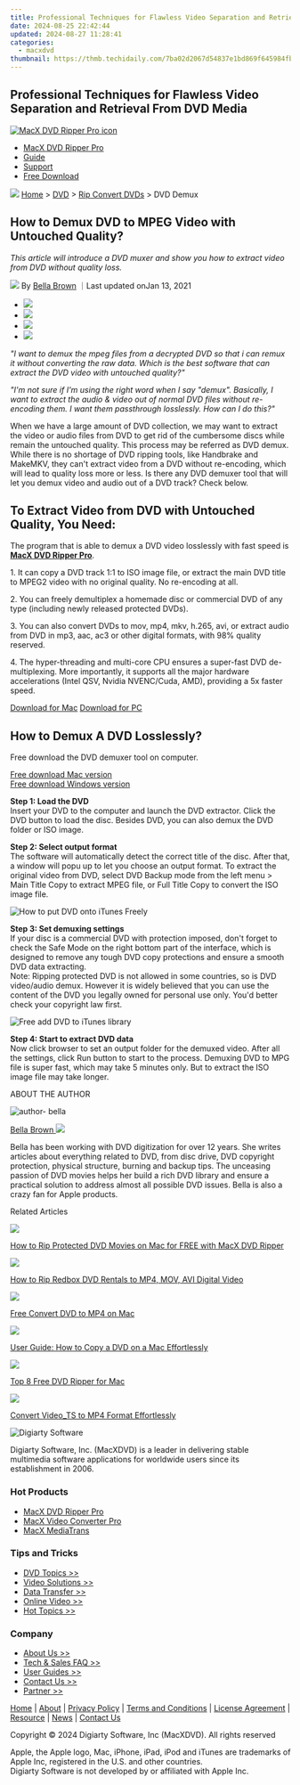 ```yaml
---
title: Professional Techniques for Flawless Video Separation and Retrieval From DVD Media
date: 2024-08-25 22:42:44
updated: 2024-08-27 11:28:41
categories:
  - macxdvd
thumbnail: https://thmb.techidaily.com/7ba02d2067d54837e1bd869f645984fb69141a6a34b2694ff1529f9b0220b04e.jpg
---
```


## Professional Techniques for Flawless Video Separation and Retrieval From DVD Media

[![MacX DVD Ripper Pro icon](https://www.macxdvd.com/mac-dvd-ripper-pro/../image-style/new-seo/icon12.png)](https://tools.techidaily.com/macxdvd/products/)

* [MacX DVD Ripper Pro](https://tools.techidaily.com/macxdvd/products/)
* [Guide](https://tools.techidaily.com/macxdvd/products/)
* [Support](https://tools.techidaily.com/macxdvd/products/)
* [Free Download](https://tools.techidaily.com/macxdvd/products/)



![](https://www.macxdvd.com/mac-dvd-ripper-pro/../image-style/new-seo/icon7.png) [Home](https://tools.techidaily.com/macxdvd/products/) \> [DVD](https://tools.techidaily.com/macxdvd/products/) \> [Rip Convert DVDs](https://tools.techidaily.com/macxdvd/products/) \> DVD Demux

## How to Demux DVD to MPEG Video with Untouched Quality? 



_This article will introduce a DVD muxer and show you how to extract video from DVD without quality loss._ 

![](https://www.macxdvd.com/mac-dvd-ripper-pro/../image-style/new-seo/icon6.png) By [Bella Brown](https://tools.techidaily.com/macxdvd/products/) ｜Last updated onJan 13, 2021 

* [![](https://www.macxdvd.com/mac-dvd-ripper-pro/../image-style/new-seo/share-fa.jpg)](https://www.facebook.com/sharer/sharer.php?u=https://www.macxdvd.com/mac-dvd-ripper-pro/dvd-demux.htm)
* [![](https://www.macxdvd.com/mac-dvd-ripper-pro/../image-style/new-seo/share-tw.jpg)](https://twitter.com/intent/tweet?url=https://www.macxdvd.com/mac-dvd-ripper-pro/dvd-demux.htm)
* [![](https://www.macxdvd.com/mac-dvd-ripper-pro/../image-style/new-seo/share-go.jpg)](https://pinterest.com/pin/create/button/?url=https://www.macxdvd.com/mac-dvd-ripper-pro/dvd-demux.htm)
* [![](https://www.macxdvd.com/mac-dvd-ripper-pro/../image-style/new-seo/share-in.jpg)](https://www.linkedin.com/shareArticle?mini=true&url=https://www.macxdvd.com/mac-dvd-ripper-pro/dvd-demux.htm&title=&summary=https://www.macxdvd.com/mac-dvd-ripper-pro/dvd-demux.htm&source=)

_"I want to demux the mpeg files from a decrypted DVD so that i can remux it without converting the raw data. Which is the best software that can extract the DVD video with untouched quality?"_

_"I'm not sure if I'm using the right word when I say "demux". Basically, I want to extract the audio & video out of normal DVD files without re-encoding them. I want them passthrough losslessly. How can I do this?"_

When we have a large amount of DVD collection, we may want to extract the video or audio files from DVD to get rid of the cumbersome discs while remain the untouched quality. This process may be referred as DVD demux. While there is no shortage of DVD ripping tools, like Handbrake and MakeMKV, they can't extract video from a DVD without re-encoding, which will lead to quality loss more or less. Is there any DVD demuxer tool that will let you demux video and audio out of a DVD track? Check below.

## To Extract Video from DVD with Untouched Quality, You Need:

The program that is able to demux a DVD video losslessly with fast speed is [**MacX DVD Ripper Pro**](https://tools.techidaily.com/macxdvd/products/). 

1\. It can copy a DVD track 1:1 to ISO image file, or extract the main DVD title to MPEG2 video with no original quality. No re-encoding at all.

2\. You can freely demultiplex a homemade disc or commercial DVD of any type (including newly released protected DVDs).

3\. You can also convert DVDs to mov, mp4, mkv, h.265, avi, or extract audio from DVD in mp3, aac, ac3 or other digital formats, with 98% quality reserved.

4\. The hyper-threading and multi-core CPU ensures a super-fast DVD de-multiplexing. More importantly, it supports all the major hardware accelerations (Intel QSV, Nvidia NVENC/Cuda, AMD), providing a 5x faster speed.

[Download for Mac](https://tools.techidaily.com/macxdvd/products/) [Download for PC](https://tools.techidaily.com/macxdvd/products/) 

## How to Demux A DVD Losslessly?

Free download the DVD demuxer tool on computer.

[Free download Mac version](https://tools.techidaily.com/macxdvd/products/)  
[Free download Windows version](https://tools.techidaily.com/macxdvd/products/) 

**Step 1: Load the DVD**  
Insert your DVD to the computer and launch the DVD extractor. Click the DVD button to load the disc. Besides DVD, you can also demux the DVD folder or ISO image. 

**Step 2: Select output format**  
The software will automatically detect the correct title of the disc. After that, a window will popu up to let you choose an output format. To extract the original video from DVD, select DVD Backup mode from the left menu > Main Title Copy to extract MPEG file, or Full Title Copy to convert the ISO image file. 

![How to put DVD onto iTunes Freely](https://www.macxdvd.com/mac-dvd-ripper-pro/article-image/import-itunes1.png) 

**Step 3: Set demuxing settings**  
If your disc is a commercial DVD with protection imposed, don't forget to check the Safe Mode on the right bottom part of the interface, which is designed to remove any tough DVD copy protections and ensure a smooth DVD data extracting.  
Note: Ripping protected DVD is not allowed in some countries, so is DVD video/audio demux. However it is widely believed that you can use the content of the DVD you legally owned for personal use only. You'd better check your copyright law first.

![Free add DVD to iTunes library](https://www.macxdvd.com/mac-dvd-ripper-pro/article-image/mdrp-speedup.png) 

**Step 4: Start to extract DVD data**  
Now click browser to set an output folder for the demuxed video. After all the settings, click Run button to start to the process. Demuxing DVD to MPG file is super fast, which may take 5 minutes only. But to extract the ISO image file may take longer. 

ABOUT THE AUTHOR

![author- bella](https://www.macxdvd.com/mac-dvd-ripper-pro/../image-style/new-seo/bella.png) 

[Bella Brown ![](https://www.macxdvd.com/mac-dvd-ripper-pro/../image-style/new-seo/share-in1.jpg)](https://www.linkedin.com/in/bella-brown-920145104/) 

Bella has been working with DVD digitization for over 12 years. She writes articles about everything related to DVD, from disc drive, DVD copyright protection, physical structure, burning and backup tips. The unceasing passion of DVD movies helps her build a rich DVD library and ensure a practical solution to address almost all possible DVD issues. Bella is also a crazy fan for Apple products.



Related Articles

![](https://www.macxdvd.com/mac-dvd-ripper-pro/../image-style/new-seo/pic7.jpg)

[How to Rip Protected DVD Movies on Mac for FREE with MacX DVD Ripper](https://tools.techidaily.com/macxdvd/products/) 

![](https://www.macxdvd.com/mac-dvd-ripper-pro/../image-style/new-seo/pic6.jpg)

[How to Rip Redbox DVD Rentals to MP4, MOV, AVI Digital Video](https://tools.techidaily.com/macxdvd/products/) 

![](https://www.macxdvd.com/mac-dvd-ripper-pro/../image-style/new-seo/pic5.jpg)

[Free Convert DVD to MP4 on Mac](https://tools.techidaily.com/macxdvd/products/) 

![](https://www.macxdvd.com/mac-dvd-ripper-pro/../image-style/new-seo/pic4.jpg)

[User Guide: How to Copy a DVD on a Mac Effortlessly](https://tools.techidaily.com/macxdvd/products/) 

![](https://www.macxdvd.com/mac-dvd-ripper-pro/../image-style/new-seo/pic3.jpg)

[Top 8 Free DVD Ripper for Mac](https://tools.techidaily.com/macxdvd/products/) 

![](https://www.macxdvd.com/mac-dvd-ripper-pro/../image-style/new-seo/pic2.jpg)

[Convert Video\_TS to MP4 Format Effortlessly](https://tools.techidaily.com/macxdvd/products/) 



![Digiarty Software](https://www.macxdvd.com/mac-dvd-ripper-pro/../icon/logo.png) 

Digiarty Software, Inc. (MacXDVD) is a leader in delivering stable multimedia software applications for worldwide users since its establishment in 2006.

### Hot Products

* [MacX DVD Ripper Pro](https://tools.techidaily.com/macxdvd/products/)
* [MacX Video Converter Pro](https://tools.techidaily.com/macxdvd/products/)
* [MacX MediaTrans](https://tools.techidaily.com/macxdvd/products/)

### Tips and Tricks

* [DVD Topics >>](https://tools.techidaily.com/macxdvd/products/)
* [Video Solutions >>](https://tools.techidaily.com/macxdvd/products/)
* [Data Transfer >>](https://tools.techidaily.com/macxdvd/products/)
* [Online Video >>](https://tools.techidaily.com/macxdvd/products/)
* [Hot Topics >>](https://tools.techidaily.com/macxdvd/products/)

### Company

* [About Us >>](https://tools.techidaily.com/macxdvd/products/)
* [Tech & Sales FAQ >>](https://tools.techidaily.com/macxdvd/products/)
* [User Guides >>](https://tools.techidaily.com/macxdvd/products/)
* [Contact Us >>](https://tools.techidaily.com/macxdvd/products/)
* [Partner >>](https://tools.techidaily.com/macxdvd/products/)



[Home](https://tools.techidaily.com/macxdvd/products/) | [About](https://tools.techidaily.com/macxdvd/products/) | [Privacy Policy](https://tools.techidaily.com/macxdvd/products/) | [Terms and Conditions](https://tools.techidaily.com/macxdvd/products/) | [License Agreement](https://tools.techidaily.com/macxdvd/products/) | [Resource](https://tools.techidaily.com/macxdvd/products/) | [News](https://tools.techidaily.com/macxdvd/products/) | [Contact Us](https://tools.techidaily.com/macxdvd/products/)

Copyright © 2024 Digiarty Software, Inc (MacXDVD). All rights reserved

Apple, the Apple logo, Mac, iPhone, iPad, iPod and iTunes are trademarks of Apple Inc, registered in the U.S. and other countries.  
 Digiarty Software is not developed by or affiliated with Apple Inc.

<ins class="adsbygoogle"
     style="display:block"
     data-ad-format="autorelaxed"
     data-ad-client="ca-pub-7571918770474297"
     data-ad-slot="1223367746"></ins>



<ins class="adsbygoogle"
     style="display:block"
     data-ad-client="ca-pub-7571918770474297"
     data-ad-slot="8358498916"
     data-ad-format="auto"
     data-full-width-responsive="true"></ins>
